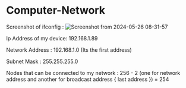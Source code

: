 # Computer-Network
Screenshot of ifconfig :
![Screenshot from 2024-05-26 08-31-57](https://github.com/nilumahato/Computer-Network/assets/52632464/fa4f954f-ae23-4fb5-a5a1-2fd45be190bc)




Ip Address of my device: 192.168.1.89

Network Address : 192.168.1.0 (Its the first address)

Subnet Mask : 255.255.255.0

Nodes that can be connected to my network : 256 - 2 (one for network address and another for broadcast address { last address }) = 254
